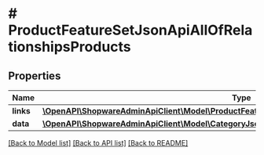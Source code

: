 # # ProductFeatureSetJsonApiAllOfRelationshipsProducts

## Properties

Name | Type | Description | Notes
------------ | ------------- | ------------- | -------------
**links** | [**\OpenAPI\ShopwareAdminApiClient\Model\ProductFeatureSetJsonApiAllOfRelationshipsProductsLinks**](ProductFeatureSetJsonApiAllOfRelationshipsProductsLinks.md) |  | [optional]
**data** | [**\OpenAPI\ShopwareAdminApiClient\Model\CategoryJsonApiAllOfRelationshipsProductsData[]**](CategoryJsonApiAllOfRelationshipsProductsData.md) |  | [optional]

[[Back to Model list]](../../README.md#models) [[Back to API list]](../../README.md#endpoints) [[Back to README]](../../README.md)

